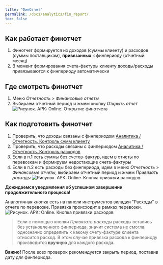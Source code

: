 ```yaml
---
title: "ФинОтчет"
permalink: /docs/analytics/fin_report/
toc: false
---
```


## Как работает финотчет
1. Финотчет формируется из доходов (суммы клиенту) и расходов (суммы поставщикам), **привязанных** к финпериоду (отчетный месяц)
2. В момент формирования счета-фактуры клиенту доходы/расходы привязываются к финпериоду автоматически

## Где смотреть финотчет
1. Меню *Отчетность* > *Финансовые отчеты*
2. Выбираем отчетный период и жмем кнопку *Открыть отчет*
![Рисунок. АРК: Online. Открытие финотчета](../../images/grid_tools/finreport_make.png)

## Как подготовить финотчет
1. Проверить, что доходы связаны с финпериодом [Аналитика / Отчетность. Контроль сумм клиенту](https://docs.arctl.ru/docs/analytics/fin_report_chek_cust/)
2. Проверить, что расходы связаны с финпериодом [Аналитика / Отчетность. Контроль расходов](https://docs.arctl.ru/docs/analytics/fin_report_chek_supp/)
3. Если в п.1 есть суммы без счетов-фактур, идем в отчеты по перевозкам и формируем недостающие счета-фактуры
4. Если в п.2 есть расходы без финпериода, идем в меню *Отчетность* > *Финансовые отчеты*, выбираем отчетный период и жмем *Привязать расходы*
![Рисунок. АРК: Online. Кнопка привязки расходов](../../images/grid_tools/finreport_attach_minus.png)

**Дожидаемся уведомления об успешном завершении продолжительного процесса!**

Аналогичная кнопка есть на панели инструментов вкладки "Расходы" в отчете по перевозке. Привязка происходит в рамках перевозки.
![Рисунок. АРК: Online. Кнопка привязки расходов](../../images/grid_tools/attach_minus_button.png)

> Если с помощью кнопки *Привязать расходы* расходы остались без установленного финпериода, значит система не смогла однозначно определить к какому счету-фактуре клиента относится расход. В этом случае привязка расхода к финпериоду производится **вручную** для каждого расхода.

**Важно!** После всех проверок рекомендуется закрыть период, поставив дату для финпериода.

